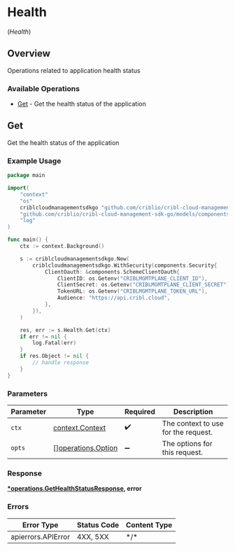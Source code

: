 # Health
(*Health*)

## Overview

Operations related to application health status

### Available Operations

* [Get](#get) - Get the health status of the application

## Get

Get the health status of the application

### Example Usage

<!-- UsageSnippet language="go" operationID="getHealthStatus" method="get" path="/" -->
```go
package main

import(
	"context"
	"os"
	criblcloudmanagementsdkgo "github.com/criblio/cribl-cloud-management-sdk-go"
	"github.com/criblio/cribl-cloud-management-sdk-go/models/components"
	"log"
)

func main() {
    ctx := context.Background()

    s := criblcloudmanagementsdkgo.New(
        criblcloudmanagementsdkgo.WithSecurity(components.Security{
            ClientOauth: &components.SchemeClientOauth{
                ClientID: os.Getenv("CRIBLMGMTPLANE_CLIENT_ID"),
                ClientSecret: os.Getenv("CRIBLMGMTPLANE_CLIENT_SECRET"),
                TokenURL: os.Getenv("CRIBLMGMTPLANE_TOKEN_URL"),
                Audience: "https://api.cribl.cloud",
            },
        }),
    )

    res, err := s.Health.Get(ctx)
    if err != nil {
        log.Fatal(err)
    }
    if res.Object != nil {
        // handle response
    }
}
```

### Parameters

| Parameter                                                | Type                                                     | Required                                                 | Description                                              |
| -------------------------------------------------------- | -------------------------------------------------------- | -------------------------------------------------------- | -------------------------------------------------------- |
| `ctx`                                                    | [context.Context](https://pkg.go.dev/context#Context)    | :heavy_check_mark:                                       | The context to use for the request.                      |
| `opts`                                                   | [][operations.Option](../../models/operations/option.md) | :heavy_minus_sign:                                       | The options for this request.                            |

### Response

**[*operations.GetHealthStatusResponse](../../models/operations/gethealthstatusresponse.md), error**

### Errors

| Error Type         | Status Code        | Content Type       |
| ------------------ | ------------------ | ------------------ |
| apierrors.APIError | 4XX, 5XX           | \*/\*              |